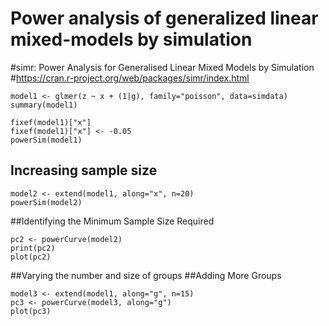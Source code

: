 # Power analysis of generalized linear mixed-models by simulation

#simr: Power Analysis for Generalised Linear Mixed Models by Simulation
#https://cran.r-project.org/web/packages/simr/index.html

```library(simr)
model1 <- glmer(z ~ x + (1|g), family="poisson", data=simdata)
summary(model1)
```


```
fixef(model1)["x"]
fixef(model1)["x"] <- -0.05
powerSim(model1)
```

## Increasing sample size

```
model2 <- extend(model1, along="x", n=20)
powerSim(model2)
```

##Identifying the Minimum Sample Size Required
```
pc2 <- powerCurve(model2)
print(pc2)
plot(pc2)
```

##Varying the number and size of groups
##Adding More Groups
```
model3 <- extend(model1, along="g", n=15)
pc3 <- powerCurve(model3, along="g")
plot(pc3)
```
